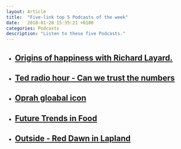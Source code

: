 ```yaml
---
layout: Article
title:  "Five-link top 5 Podcasts of the week"
date:   2018-01-28 15:35:21 +0100
categories: Podcasts
description: "Listen to these five Podcasts."
---
```



<ul>
    <li>
        <a href="http://pca.st/0IhZ" target="_blank"><h2>Origins of happiness with Richard Layard.</h2>
        </a>
    </li>
    <li>
        <a href="http://pca.st/L0EI" target="_blank"><h2>Ted radio hour - Can we trust the numbers</h2>
        </a>
    </li>
    <li>
        <a href="http://pca.st/OWKp" target="_blank"><h2>Oprah gloabal icon</h2>
        </a>
    </li>
    <li>
        <a href="http://pca.st/dDmC" target="_blank"><h2>Future Trends in Food</h2>
        </a>
    </li>
    <li>
        <a href="http://pca.st/veE8" target="_blank"><h2>Outside - Red Dawn in Lapland</h2>
        </a>
    </li>
</ul>
